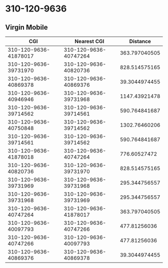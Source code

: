 # 310-120-9636
## Virgin Mobile


| CGI | Nearest CGI | Distance |
|-----|-------------|----------|
| 310-120-9636-41878017 | 310-120-9636-40747264 | 363.797040505 |
| 310-120-9636-39731970 | 310-120-9636-40820736 | 828.514575165 |
| 310-120-9636-40869378 | 310-120-9636-40869376 | 39.3044974455 |
| 310-120-9636-40946946 | 310-120-9636-39731968 | 1147.43921478 |
| 310-120-9636-39714562 | 310-120-9636-39714561 | 590.764841687 |
| 310-120-9636-40750848 | 310-120-9636-39714562 | 1302.76460206 |
| 310-120-9636-39714561 | 310-120-9636-39714562 | 590.764841687 |
| 310-120-9636-41878018 | 310-120-9636-40747264 | 776.60527472 |
| 310-120-9636-40820736 | 310-120-9636-39731970 | 828.514575165 |
| 310-120-9636-39731969 | 310-120-9636-39731968 | 295.344756557 |
| 310-120-9636-39731968 | 310-120-9636-39731969 | 295.344756557 |
| 310-120-9636-40747264 | 310-120-9636-41878017 | 363.797040505 |
| 310-120-9636-40097793 | 310-120-9636-40747266 | 477.81256036 |
| 310-120-9636-40747266 | 310-120-9636-40097793 | 477.81256036 |
| 310-120-9636-40869376 | 310-120-9636-40869378 | 39.3044974455 |
